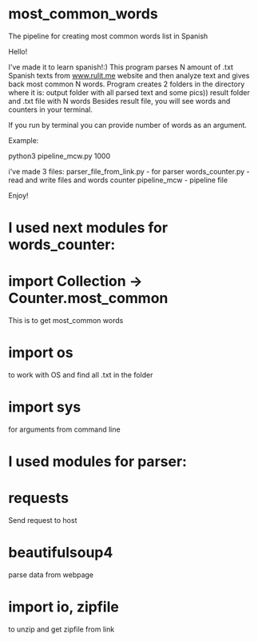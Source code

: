 # most_common_words
The pipeline for creating most common words list in Spanish

Hello!

I've made it to learn spanish!:)
This program parses N amount of .txt Spanish texts from www.rulit.me website and then 
analyze text and gives back most common N words.
Program creates 2 folders in the directory where it is:
output folder with all parsed text and some pics))
result folder and .txt file with N words
Besides result file, you will see words and counters in your terminal.

If you run by terminal you can provide number of words as an argument.

Example:

python3 pipeline_mcw.py 1000

i've made 3 files:
parser_file_from_link.py -  for parser
words_counter.py - read and write files and words counter
pipeline_mcw - pipeline file

Enjoy!

# I used next modules for words_counter:

# import Collection -> Counter.most_common
This is to get most_common words

# import os
to work with OS and find all .txt in the folder

# import sys
for arguments from command line

# I used modules for parser:

# requests
Send request to host

# beautifulsoup4
parse data from webpage

# import io, zipfile
to unzip and get zipfile from link
